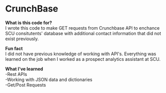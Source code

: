 # CrunchBase

**What is this code for?** <br/>
I wrote this code to make GET requests from Crunchbase API to enchance SCU consitutents' database with additional contact information that did not exist previously. <br/>

**Fun fact**<br/>
I did not have previous knowledge of working with API's. Everything was learned on the job when I worked as a prospect analytics assistant at SCU. <br/>

**What I’ve learned** <br/>
-Rest APIs <br/>
-Working with JSON data and dictionaries </br>
-Get/Post Requests  </br>


